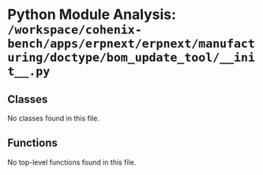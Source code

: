 # Python Module Analysis: `/workspace/cohenix-bench/apps/erpnext/erpnext/manufacturing/doctype/bom_update_tool/__init__.py`

## Classes

No classes found in this file.


## Functions

No top-level functions found in this file.
